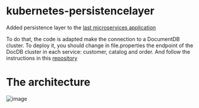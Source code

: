 # kubernetes-persistencelayer
Added persistence layer to the [last microservices application](https://github.com/catedradxc/microservices-kubernetes-AWS-EKS)

To do that, the code is adapted make the connection to a DocumentDB cluster. To deploy it, you should change in file.properties the endpoint of the DocDB cluster in each service: customer, catalog and order. And follow the instructions in this [repository](https://github.com/catedradxc/microservices-kubernetes-AWS-EKS)


# The architecture
![image](https://user-images.githubusercontent.com/79599587/204036953-1f981c3d-19c8-4cae-9923-43434002601e.png)
